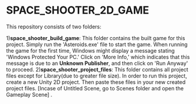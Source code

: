 # SPACE_SHOOTER_2D_GAME

This repository consists of two folders:

1)**space_shooter_build_game**: This folder contains the built game for this project. Simply run the 'Asteroids.exe' file to start the game. When running the game for the first time, Windows might display a message stating 'Windows Protected Your PC.' Click on 'More Info,' which indicates that this message is due to an **Unknown Publisher**, and then click on 'Run Anyway' to proceed.
2)**space_shooter_project_files**: This folder contains all project files except for Library(due to greater file size). In order to run this project, create a new Unity 2D project. Then paste these files in your new created project files. [Incase of Untitled Scene, go to Scenes folder and open the Gameplay Scene] .
